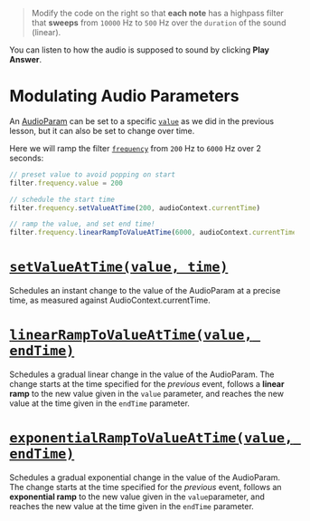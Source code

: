 > Modify the code on the right so that **each note** has a highpass filter that **sweeps** from `10000` Hz to `500` Hz over the `duration` of the sound (linear).

You can listen to how the audio is supposed to sound by clicking **Play Answer**.

# Modulating Audio Parameters

An [AudioParam](https://developer.mozilla.org/en-US/docs/Web/API/AudioParam) can be set to a specific [`value`](https://developer.mozilla.org/en-US/docs/Web/API/AudioParam/value) as we did in the previous lesson, but it can also be set to change over time.

Here we will ramp the filter [`frequency`](https://developer.mozilla.org/en-US/docs/Web/API/BiquadFilterNode/frequency) from `200` Hz to `6000` Hz over 2 seconds:

```js
// preset value to avoid popping on start
filter.frequency.value = 200

// schedule the start time
filter.frequency.setValueAtTime(200, audioContext.currentTime)

// ramp the value, and set end time!
filter.frequency.linearRampToValueAtTime(6000, audioContext.currentTime + 2)
```

# [`setValueAtTime(value, time)`](https://developer.mozilla.org/en-US/docs/Web/API/AudioParam/setValueAtTime)

Schedules an instant change to the value of the AudioParam at a precise time, as measured against AudioContext.currentTime.

# [`linearRampToValueAtTime(value, endTime)`](https://developer.mozilla.org/en-US/docs/Web/API/AudioParam/linearRampToValueAtTime)

Schedules a gradual linear change in the value of the AudioParam. The change starts at the time specified for the _previous_ event, follows a **linear ramp** to the new value given in the `value` parameter, and reaches the new value at the time given in the `endTime` parameter.

# [`exponentialRampToValueAtTime(value, endTime)`](https://developer.mozilla.org/en-US/docs/Web/API/AudioParam/exponentialRampToValueAtTime)

Schedules a gradual exponential change in the value of the AudioParam. The change starts at the time specified for the _previous_ event, follows an **exponential ramp** to the new value given in the `value`parameter, and reaches the new value at the time given in the `endTime` parameter.
